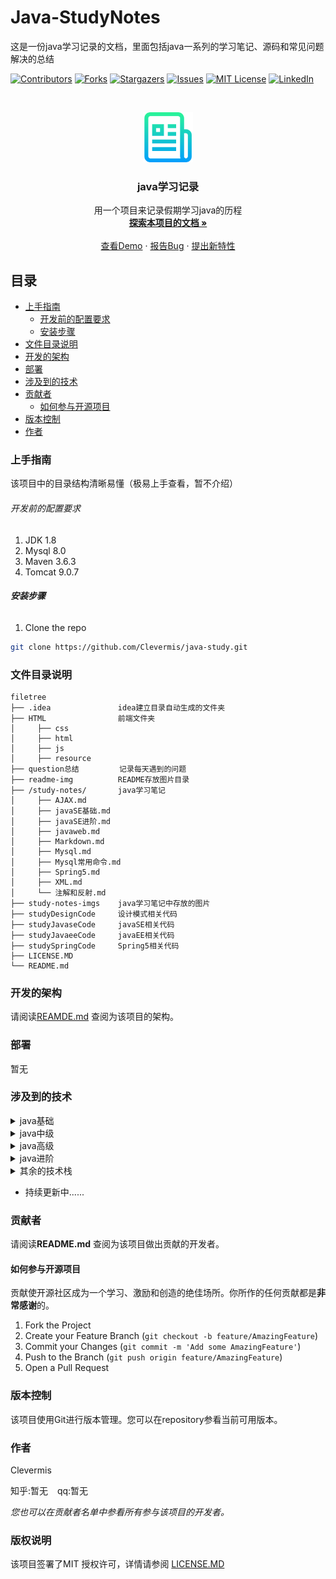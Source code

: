 

# Java-StudyNotes

这是一份java学习记录的文档，里面包括java一系列的学习笔记、源码和常见问题解决的总结

<!-- PROJECT SHIELDS -->

[![Contributors][contributors-shield]][contributors-url]
[![Forks][forks-shield]][forks-url]
[![Stargazers][stars-shield]][stars-url]
[![Issues][issues-shield]][issues-url]
[![MIT License][license-shield]][license-url]
[![LinkedIn][linkedin-shield]][linkedin-url]

<!-- PROJECT LOGO -->
<br />

<p align="center">
  <a href="https://github.com/shaojintian/Best_README_template/">
    <img src="readme-img/logo.png" alt="Logo" width="80" height="80">
  </a>

<h3 align="center">java学习记录</h3>
  <p align="center">
    用一个项目来记录假期学习java的历程
    <br />
    <a href="https://github.com/Clevermis/java-study/blob/main/README.md"><strong>探索本项目的文档 »</strong></a>
    <br />
    <br />
    <a href="https://github.com/Clevermis/java-study">查看Demo</a>
    ·
    <a href="https://github.com/Clevermis/java-study/issues">报告Bug</a>
    ·
    <a href="https://github.com/Clevermis/java-study/issues">提出新特性</a>
  </p>






## 目录

- [上手指南](#上手指南)
    - [开发前的配置要求](#开发前的配置要求)
    - [安装步骤](#安装步骤)
- [文件目录说明](#文件目录说明)
- [开发的架构](#开发的架构)
- [部署](#部署)
- [涉及到的技术](#涉及到的技术)
- [贡献者](#贡献者)
    - [如何参与开源项目](#如何参与开源项目)
- [版本控制](#版本控制)
- [作者](#作者)


### 上手指南

该项目中的目录结构清晰易懂（极易上手查看，暂不介绍）



###### 开发前的配置要求

1. JDK 1.8
2. Mysql 8.0
3. Maven 3.6.3
4. Tomcat 9.0.7

###### **安装步骤**


1. Clone the repo

```sh
git clone https://github.com/Clevermis/java-study.git
```

### 文件目录说明


```
filetree 
├── .idea               idea建立目录自动生成的文件夹
├── HTML                前端文件夹
│     ├── css
│     ├── html
│     ├── js  
│     ├── resource
├── question总结         记录每天遇到的问题
├── readme-img          README存放图片目录
├── /study-notes/       java学习笔记
│     ├── AJAX.md       
│     ├── javaSE基础.md  
│     ├── javaSE进阶.md  
│     ├── javaweb.md    
│     ├── Markdown.md   
│     ├── Mysql.md     
│     ├── Mysql常用命令.md
│     ├── Spring5.md       
│     ├── XML.md    
│     └── 注解和反射.md
├── study-notes-imgs    java学习笔记中存放的图片
├── studyDesignCode     设计模式相关代码
├── studyJavaseCode     javaSE相关代码
├── studyJavaeeCode     javaEE相关代码
├── studySpringCode     Spring5相关代码
├── LICENSE.MD
└── README.md

```





### 开发的架构

请阅读[REAMDE.md](https://github.com/Clevermis/java-study/blob/main/README.md) 查阅为该项目的架构。

### 部署

暂无

### 涉及到的技术
<details>
<summary>java基础</summary>

- [x] java基础
- [x] Html、css、js
- [x] Mysql
- [x] JDBC 、数据库连接池
- [x] XML、XML解析、JSON、JSON解析、Ajax请求
- [x] Tomcat 、 Maven
- [x]  Servlet
- [x]  Filter与Listener
- [x]  java反射机制
- [ ]  JSP
- [ ]  EL表达式与JSTL
- [x]  会话控制Cookie和Session
</details>

<details>
<summary>java中级</summary>

- [ ] Spring
- [ ] Springmvc
- [ ] Mybatis
- [ ] MybatisPlus
- [ ] Vue
- [ ] Springboot
- [ ] Spring Security或Shiro
- [ ] Log与Git
</details>

<details>
<summary>java高级</summary>

- [ ] 设计模式
- [ ] Redis
- [ ] Mysql进阶
- [ ] JUC并发编程
- [ ] JVM虚拟机
- [ ] Mongodb
- [ ] PostgreSQL
- [ ] 消息队列RabbitMQ
- [ ] 远程调用技术WebService
- [ ] Nginx
</details>

<details>
<summary>java进阶</summary>

- [ ] Spring Cloud
- [ ] 接口管理
- [ ] Dubbo
- [ ] 分布式注册中心Zookeeper
- [ ] 全文检索引擎Elasticsearch
- [ ] 分布式订阅消息Kafka
- [ ] Docker（应用容器）
- [ ] CI/CD
- [ ] 大数据存储Hadoop
- [ ] Netty（网络编程框架）
</details>


<details>
<summary>其余的技术栈</summary>

- [ ] 数据结构
- [ ] 计算机网络
- [ ] 操作系统
- [ ] 计算机组成原理
- [ ] 支付宝与微信支付对接（在线支付开发）
- [ ] Sharding-JDBC
- [ ] POI读取excel
- [ ] Mycat(数据库中间件)
- [ ] springData
- [ ] Maven进阶
</details>

- 持续更新中......
### 贡献者

请阅读**README.md** 查阅为该项目做出贡献的开发者。

#### 如何参与开源项目

贡献使开源社区成为一个学习、激励和创造的绝佳场所。你所作的任何贡献都是**非常感谢**的。


1. Fork the Project
2. Create your Feature Branch (`git checkout -b feature/AmazingFeature`)
3. Commit your Changes (`git commit -m 'Add some AmazingFeature'`)
4. Push to the Branch (`git push origin feature/AmazingFeature`)
5. Open a Pull Request



### 版本控制

该项目使用Git进行版本管理。您可以在repository参看当前可用版本。

### 作者

Clevermis

知乎:暂无  &ensp; qq:暂无

*您也可以在贡献者名单中参看所有参与该项目的开发者。*

### 版权说明

该项目签署了MIT 授权许可，详情请参阅 [LICENSE.MD](https://github.com/Clevermis/java-study/blob/main/LICENSE.MD)


<!-- links -->
[your-project-path]:Clevermis/java-study
[contributors-shield]: https://img.shields.io/github/contributors/shaojintian/Best_README_template.svg?style=flat-square
[contributors-url]:https://github.com/Clevermis/java-study/graphs/contributors
[forks-shield]: https://img.shields.io/github/forks/shaojintian/Best_README_template.svg?style=flat-square
[forks-url]: https://github.com/Clevermis/java-study/network/members
[stars-shield]: https://img.shields.io/github/stars/shaojintian/Best_README_template.svg?style=flat-square
[stars-url]: https://github.com/Clevermis/java-study/stargazers
[issues-shield]: https://img.shields.io/github/issues/shaojintian/Best_README_template.svg?style=flat-square
[issues-url]: https://github.com/Clevermis/java-study/Best_README_template.svg
[license-shield]: https://img.shields.io/github/license/shaojintian/Best_README_template.svg?style=flat-square
[license-url]: https://github.com/Clevermis/java-study/blob/master/LICENSE.txt
[linkedin-shield]: https://img.shields.io/badge/-LinkedIn-black.svg?style=flat-square&logo=linkedin&colorB=555
[linkedin-url]: https://github.com/Clevermis/java-study





